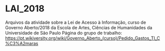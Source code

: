 # LAI_2018
Arquivos da atividade sobre a Lei de Acesso à Informação, curso de Governo Aberto/2018 da Escola de Artes, Ciências de Humanidades da Universidade de São Paulo
Página do grupo de trabalho: https://pt.wikiversity.org/wiki/Governo_Aberto_(curso)/Pedido_Gastos_TI_C%C3%A2maras
